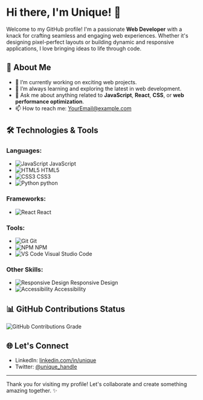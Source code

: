 # Hi there, I'm Unique! 👋

Welcome to my GitHub profile! I'm a passionate **Web Developer** with a knack for crafting seamless and engaging web experiences. Whether it's designing pixel-perfect layouts or building dynamic and responsive applications, I love bringing ideas to life through code.

## 🚀 About Me
- 🔭 I’m currently working on exciting web projects.
- 🌱 I’m always learning and exploring the latest in web development.
- 💬 Ask me about anything related to **JavaScript**, **React**, **CSS**, or **web performance optimization**.
- 📫 How to reach me: [YourEmail@example.com](mailto:YourEmail@example.com)

## 🛠️ Technologies & Tools
### Languages:
- ![JavaScript](https://img.shields.io/badge/JavaScript-F7DF1E?style=flat-square&logo=javascript&logoColor=black) JavaScript
- ![HTML5](https://img.shields.io/badge/HTML5-E34F26?style=flat-square&logo=html5&logoColor=white) HTML5
- ![CSS3](https://img.shields.io/badge/CSS3-1572B6?style=flat-square&logo=css3&logoColor=white) CSS3
- ![Python](https://img.shields.io/badge/Python-14354C?style=flat-square&logo=python&logoColor=white) python

### Frameworks:
- ![React](https://img.shields.io/badge/React-61DAFB?style=flat-square&logo=react&logoColor=black) React

### Tools:
- ![Git](https://img.shields.io/badge/Git-F05032?style=flat-square&logo=git&logoColor=white) Git
- ![NPM](https://img.shields.io/badge/NPM-CB3837?style=flat-square&logo=npm&logoColor=white) NPM
- ![VS Code](https://img.shields.io/badge/VS%20Code-007ACC?style=flat-square&logo=visual-studio-code&logoColor=white) Visual Studio Code

### Other Skills:
- ![Responsive Design](https://img.shields.io/badge/Responsive%20Design-00D1B2?style=flat-square&logo=css3&logoColor=white) Responsive Design
- ![Accessibility](https://img.shields.io/badge/Accessibility-3E863D?style=flat-square&logo=accessible-icon&logoColor=white) Accessibility

## 📊 GitHub Contributions Status
![GitHub Contributions Grade](https://github-readme-stats.vercel.app/api?username=UniqueShilpakar&show_icons=true&theme=radical)

## 🌐 Let's Connect
- LinkedIn: [linkedin.com/in/unique](https://www.linkedin.com/in/unique-shilpakar-545b43281)
- Twitter: [@unique_handle](https://twitter.com/unique_handle)

---

Thank you for visiting my profile! Let's collaborate and create something amazing together. ✨
